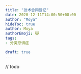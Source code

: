 ```yaml
---
title: "技术合同登记"
date: 2020-12-11T14:00:50+08:00
author: "Moya"
hideToc: true
author: Moya
authorEmoji: 🙀
tags:
- 分类恐惧症

draft: true
---
```


// todo
